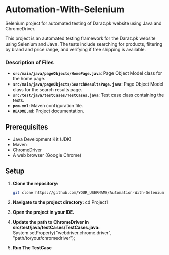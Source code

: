 # Automation-With-Selenium
Selenium project for automated testing of Daraz.pk website using Java and ChromeDriver.

This project is an automated testing framework for the Daraz.pk website using Selenium and Java. The tests include searching for products, filtering by brand and price range, and verifying if free shipping is available.

### Description of Files

- **`src/main/java/pageObjects/HomePage.java`**: Page Object Model class for the home page.
- **`src/main/java/pageObjects/SearchResultsPage.java`**: Page Object Model class for the search results page.
- **`src/test/java/testCases/TestCases.java`**: Test case class containing the tests.
- **`pom.xml`**: Maven configuration file.
- **`README.md`**: Project documentation.

## Prerequisites

- Java Development Kit (JDK)
- Maven
- ChromeDriver
- A web browser (Google Chrome)

## Setup

1. **Clone the repository:**
   ```bash
   git clone https://github.com/YOUR_USERNAME/Automation-With-Selenium.git

2. **Navigate to the project directory:**
   cd Project1

3. **Open the project in your IDE.**

4. **Update the path to ChromeDriver in src/test/java/testCases/TestCases.java:**
   System.setProperty("webdriver.chrome.driver", "path/to/your/chromedriver");

5. **Run The TestCase**



